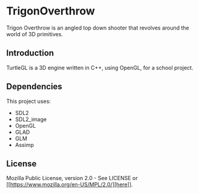 # TrigonOverthrow
Trigon Overthrow is an angled top down shooter that revolves around the world of 3D primitives.

## Introduction
TurtleGL is a 3D engine written in C++, using OpenGL, for a school project.


## Dependencies
This project uses:
- SDL2
- SDL2_image
- OpenGL
- GLAD
- GLM
- Assimp

## License
Mozilla Public License, version 2.0 - See LICENSE or [[https://www.mozilla.org/en-US/MPL/2.0/][here]].
